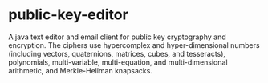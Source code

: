 # public-key-editor
A java text editor and email client for public key cryptography and encryption. The ciphers use hypercomplex and hyper-dimensional numbers (including vectors, quaternions, matrices, cubes, and tesseracts), polynomials, multi-variable, multi-equation, and multi-dimensional arithmetic, and Merkle-Hellman knapsacks.
